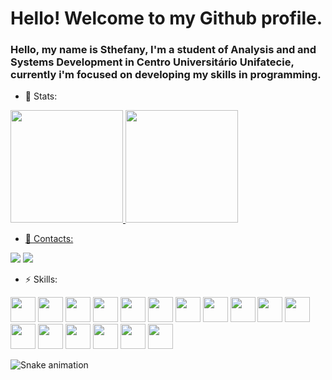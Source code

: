 <div>
  <h1>Hello! Welcome to my Github profile.</h1>

<h3>Hello, my name is Sthefany, I'm a student of Analysis and and Systems Development in Centro Universitário Unifatecie, currently i'm focused on developing my skills in programming.</h3>

- 🔭 Stats:
<div>
  <a href="https://github.com/sthefanyspina">
  <img loading="lazy" height="180em" src="https://github-readme-stats.vercel.app/api/top-langs/?username=sthefanyspina&layout=compact&langs_count=7&theme=dracula"/>
  <img loading="lazy" height="180em" src="https://github-readme-stats.vercel.app/api?sthefanyspina-aqui&show_icons=true&theme=dracula&include_all_commits=true&count_private=true"/>
</div>
  
- 💬 Contacts:
<div>
<a href="https://www.linkedin.com/in/sthefany-spina-02bb11202" target="_blank"><img loading="lazy" src="https://img.shields.io/badge/-LinkedIn-%230077B5?style=for-the-badge&logo=linkedin&logoColor=white" target="_blank"></a>  
<a href = "mailto:sthefanyspina@gmail.com"><img loading="lazy" src="https://img.shields.io/badge/Gmail-D14836?style=for-the-badge&logo=gmail&logoColor=white" target="_blank"></a>
</div>

- ⚡ Skills:
<img loading="lazy" src="https://cdn.jsdelivr.net/gh/devicons/devicon/icons/html5/html5-plain-wordmark.svg" width="40" height="40"/>
<img loading="lazy" src="https://cdn.jsdelivr.net/gh/devicons/devicon/icons/css3/css3-plain-wordmark.svg" width="40" height="40" />
<img loading="lazy" src="https://cdn.jsdelivr.net/gh/devicons/devicon/icons/tailwindcss/tailwindcss-plain.svg" width="40" height="40" />
<img loading="lazy" src="https://cdn.jsdelivr.net/gh/devicons/devicon/icons/javascript/javascript-plain.svg" width="40" height="40" />
<img loading="lazy" src="https://cdn.jsdelivr.net/gh/devicons/devicon/icons/jquery/jquery-original.svg" width="40" height="40"/>
<img loading="lazy" src="https://cdn.jsdelivr.net/gh/devicons/devicon/icons/react/react-original.svg" width="40" height="40" />
<img loading="lazy" src="https://cdn.jsdelivr.net/gh/devicons/devicon/icons/typescript/typescript-plain.svg" width="40" height="40" />
<img loading="lazy" src="https://cdn.jsdelivr.net/gh/devicons/devicon/icons/vuejs/vuejs-original.svg" width="40" height="40"/>
<img loading="lazy" src="https://cdn.jsdelivr.net/gh/devicons/devicon/icons/angularjs/angularjs-plain.svg" width="40" height="40"/>
<img loading="lazy" src="https://cdn.jsdelivr.net/gh/devicons/devicon/icons/nodejs/nodejs-original.svg" width="40" height="40"/>
<img loading="lazy" src="https://cdn.jsdelivr.net/gh/devicons/devicon/icons/php/php-plain.svg" width="40" height="40"/>
<img loading="lazy" src="https://cdn.jsdelivr.net/gh/devicons/devicon/icons/java/java-original.svg" width="40" height="40"/>
<img loading="lazy" src="https://cdn.jsdelivr.net/gh/devicons/devicon/icons/python/python-original.svg" width="40" height="40"/>
<img loading="lazy" src="https://cdn.jsdelivr.net/gh/devicons/devicon/icons/mongodb/mongodb-plain-wordmark.svg" width="40" height="40"/>
<img loading="lazy" src="https://cdn.jsdelivr.net/gh/devicons/devicon/icons/mysql/mysql-plain-wordmark.svg" width="40" height="40"/>
<img loading="lazy" src="https://cdn.jsdelivr.net/gh/devicons/devicon/icons/postgresql/postgresql-plain.svg" width="40" height="40"/>
<img loading="lazy" src="https://cdn.jsdelivr.net/gh/devicons/devicon/icons/git/git-original.svg" width="40" height="40" />

![Snake animation](https://github.com/sthefanyspina/sthefanyspina/blob/output/github-contribution-grid-snake.svg)
